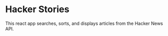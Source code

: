 # Hacker Stories

This react app searches, sorts, and displays articles from the Hacker News API.


